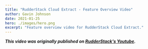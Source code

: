 ```yaml
---
title: "RudderStack Cloud Extract - Feature Overview Video"
author: Gavin Johnson
date: 2021-01-25
hero: ./images/hero.png
excerpt: "Feature overview video for RudderStack Cloud Extract."
---
```

***This video was originally published on [RudderStack's Youtube](https://youtu.be/HZDX7TVf848).***
<br />

<div class="Image__Medium">
  <YouTube videoId="HZDX7TVf848" />
</div>
